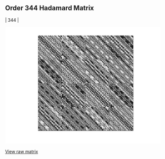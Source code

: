 ## Order 344 Hadamard Matrix

| 344 |

<img src="344.png" class="img-responsive" alt=""> 

[View raw matrix](order344.txt)
